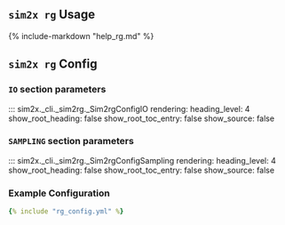 ## `sim2x rg` Usage

{% include-markdown "help_rg.md" %}

## `sim2x rg` Config

### `IO` section parameters

::: sim2x._cli._sim2rg._Sim2rgConfigIO
    rendering:
      heading_level: 4
      show_root_heading: false
      show_root_toc_entry: false
      show_source: false

### `SAMPLING` section parameters

::: sim2x._cli._sim2rg._Sim2rgConfigSampling
    rendering:
      heading_level: 4
      show_root_heading: false
      show_root_toc_entry: false
      show_source: false

### Example Configuration

~~~yaml
{% include "rg_config.yml" %}
~~~